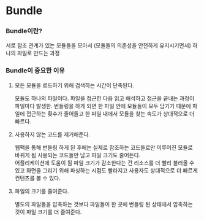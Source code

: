 # Bundle

### Bundle이란?

서로 참조 관계가 있는 모듈들을 모아서 \(모듈들의 의존성을 안전하게 유지시키면서\) 하나의 파일로 만드는 과정

### Bundle이 중요한 이유

1. 모든 모듈을 로드하기 위해 검색하는 시간이 단축된다.

   모듈도 하나의 파일이다. 파일을 접근한 다음 읽고 해석하고 접근을 끝내는 과정이 파일마다 발생한. 번들링을 하게 되면 한 파일 안에 모듈들이 모두 담기기 때문에 파일에 접근하는 횟수가 줄어들고 한 파일 내에서 모듈을 찾는 속도가 상대적으로 더 빠르다.

2. 사용하지 않는 코드를 제거해준다.

   웹팩을 통해 번들링 하게 된 후에는 실제로 참조하는 코드들로만 이루어진 모듈로 바뀌게 됨 사용되는 코드들만 남고 파일 크기도 줄어든다.  
   어플리케이션에 도움이 됨 파일 크기가 감소한다는 건 리소스를 더 빨리 불러올 수 있고 화면을 그리기 위해 파싱하는 시점도 빨라지고 사용자도 상대적으로 더 빠르게 컨텐츠를 볼 수 있다.

3. 파일의 크기를 줄여준다.

   별도의 파일들을 압축하는 것보다 파일들이 한 곳에 번들링 된 상태에서 압축하는 것이 파일 크기를 더 줄여준다.

